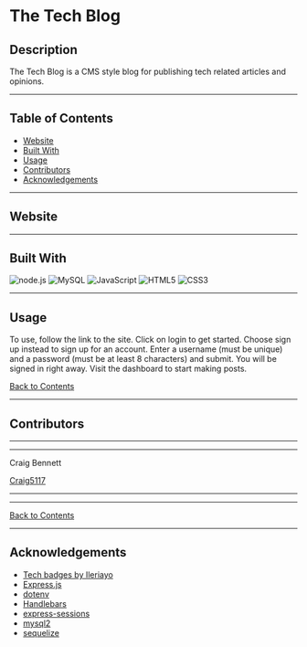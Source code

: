 # The Tech Blog
## Description 

The Tech Blog is a CMS style blog for publishing tech related articles and opinions.

---

## Table of Contents 

- [Website](#website)
- [Built With](#built-with)
- [Usage](#usage)
- [Contributors](#contributors)
- [Acknowledgements](#acknowledgements)

---

## Website


---

## Built With

![node.js](https://img.shields.io/badge/node.js%20-%2343853D.svg?&style=for-the-badge&logo=node.js&logoColor=white)
![MySQL](https://img.shields.io/badge/mysql-%2300f.svg?&style=for-the-badge&logo=mysql&logoColor=white)
![JavaScript](https://img.shields.io/badge/javascript%20-%23323330.svg?&style=for-the-badge&logo=javascript&logoColor=%23F7DF1E)
![HTML5](https://img.shields.io/badge/html5%20-%23E34F26.svg?&style=for-the-badge&logo=html5&logoColor=white)
![CSS3](https://img.shields.io/badge/css3%20-%231572B6.svg?&style=for-the-badge&logo=css3&logoColor=white)


---

## Usage

To use, follow the link to the site. Click on login to get started. Choose sign up instead to sign up for an account. Enter a username (must be unique) and a password (must be at least 8 characters) and submit. You will be signed in right away. Visit the dashboard to start making posts.

[Back to Contents](#table-of-contents)
  
---

## Contributors

---
---
    
Craig Bennett
    
[Craig5117](https://github.com/Craig5117)

---
---

[Back to Contents](#table-of-contents)

---

## Acknowledgements

- [Tech badges by Ileriayo](https://github.com/Ileriayo/markdown-badges)
- [Express.js](https://www.npmjs.com/package/express)
- [dotenv](https://www.npmjs.com/package/dotenv)
- [Handlebars](https://handlebarsjs.com/)
- [express-sessions](https://www.npmjs.com/package/express-session)
- [mysql2](https://www.npmjs.com/package/mysql2)
- [sequelize](https://sequelize.org/)
